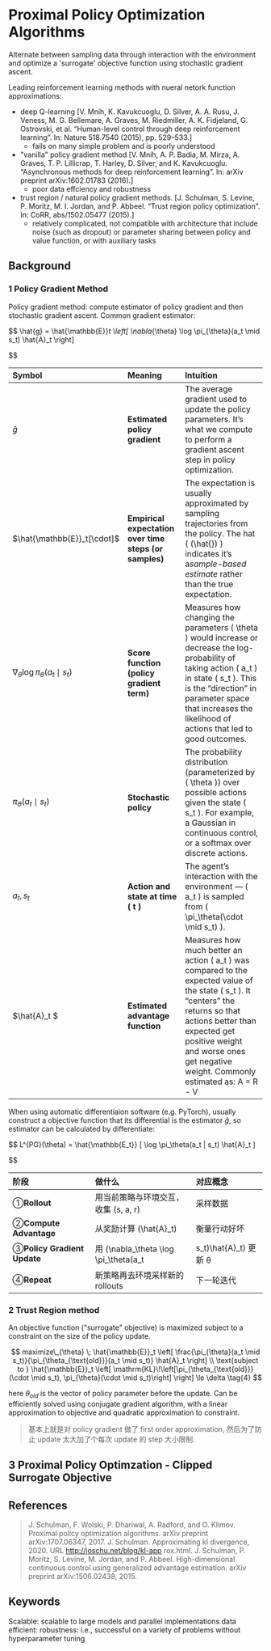 # Proximal Policy Optimization Algorithms

Alternate between sampling data through interaction with the environment and optimize a 'surrogate' objective function using stochastic gradient ascent.

Leading reinforcement learning methods with nueral netork function approximations:

* deep Q-learning [V. Mnih, K. Kavukcuoglu, D. Silver, A. A. Rusu, J. Veness, M. G. Bellemare, A. Graves, M. Riedmiller, A. K. Fidjeland, G. Ostrovski, et al. “Human-level control through deep reinforcement learning”. In: Nature 518.7540 (2015), pp. 529–533.]
  * fails on many simple problem and  is poorly understood
* "vanilla" policy gradient method [V. Mnih, A. P. Badia, M. Mirza, A. Graves, T. P. Lillicrap, T. Harley, D. Silver, and K. Kavukcuoglu. “Asynchronous methods for deep reinforcement learning”. In: arXiv preprint arXiv:1602.01783 (2016).]
  * poor data effciency and robustness
* trust region / natural policy gradient methods. [J. Schulman, S. Levine, P. Moritz, M. I. Jordan, and P. Abbeel. “Trust region policy optimization”. In: CoRR, abs/1502.05477 (2015).]
  * relatively complicated, not compatible with architecture that include noise (such as dropout) or parameter sharing between policy and value function, or with auxiliary tasks

## Background

### 1 Policy Gradient Method

Policy gradient method: compute estimator of policy gradient and then stochastic gradient ascent. Common gradient estimator:

$$
\hat{g} = \hat{\mathbb{E}}_t \left[ \nabla_{\theta} \log \pi_{\theta}(a_t \mid s_t) \hat{A}_t \right]

$$


| Symbol                                            | Meaning                                                | Intuition                                                                                                                                                                                                                                                     |
| :-------------------------------------------------- | :------------------------------------------------------- | :-------------------------------------------------------------------------------------------------------------------------------------------------------------------------------------------------------------------------------------------------------------- |
| $\hat{g}$                                         | **Estimated policy gradient**                          | The average gradient used to update the policy parameters. It’s what we compute to perform a gradient ascent step in policy optimization.                                                                                                                    |
| $\hat{\mathbb{E}}_t[\cdot]$                       | **Empirical expectation over time steps (or samples)** | The expectation is usually approximated by sampling trajectories from the policy. The hat ( (\hat{}) ) indicates it’s a*sample-based estimate* rather than the true expectation.                                                                             |
| $\nabla_{\theta} \log \pi_{\theta}(a_t \mid s_t)$ | **Score function (policy gradient term)**              | Measures how changing the parameters ( \theta ) would increase or decrease the log-probability of taking action ( a_t ) in state ( s_t ). This is the “direction” in parameter space that increases the likelihood of actions that led to good outcomes.    |
| $\pi_{\theta}(a_t \mid s_t)$                      | **Stochastic policy**                                  | The probability distribution (parameterized by ( \theta )) over possible actions given the state ( s_t ). For example, a Gaussian in continuous control, or a softmax over discrete actions.                                                                  |
| $a_t, s_t$                                        | **Action and state at time ( t )**                     | The agent’s interaction with the environment — ( a_t ) is sampled from ( \pi_\theta(\cdot \mid s_t) ).                                                                                                                                                      |
| $\hat{A}_t $                                      | **Estimated advantage function**                       | Measures how much better an action ( a_t ) was compared to the expected value of the state ( s_t ). It “centers” the returns so that actions better than expected get positive weight and worse ones get negative weight. Commonly estimated as:  A = R - V |

When using automatic differentiaion software (e.g. PyTorch), usually construct a objective function that its differential is the estimator $\hat{g}$, so estimator can be calculated by differentiate:

$$
L^{PG}(\theta) = \hat{\mathbb{E_t}} [ \log \pi_\theta(a_t | s_t) \hat{A}_t ]

$$


| 阶段                         | 做什么                                | 对应概念               |
| :----------------------------- | :-------------------------------------- | :----------------------- |
| ①**Rollout**                | 用当前策略与环境交互，收集 (s, a, r)  | 采样数据               |
| ②**Compute Advantage**      | 从奖励计算 (\hat{A}_t)                | 衡量行动好坏           |
| ③**Policy Gradient Update** | 用 (\nabla_\theta \log \pi_\theta(a_t | s_t)\hat{A}_t) 更新 θ |
| ④**Repeat**                 | 新策略再去环境采样新的 rollouts       | 下一轮迭代             |

### 2 Trust Region method

An objective function ("surrogate" objective) is maximized subject to a constraint on the size of the policy update.

$$
maximize\_{\theta} \; \hat{\mathbb{E}}_t 
\left[
\frac{\pi_{\theta}(a_t \mid s_t)}{\pi_{\theta_{\text{old}}}(a_t \mid s_t)} 
\hat{A}_t
\right]
\\
\text{subject to } 
\hat{\mathbb{E}}_t
\left[
\mathrm{KL}\!\left[\pi_{\theta_{\text{old}}}(\cdot \mid s_t), 
\pi_{\theta}(\cdot \mid s_t)\right]
\right]
\le \delta
\tag{4}
$$

here $\theta_{old}$ is the vector of policy parameter before the update. Can be efficiently solved using conjugate gradient algorithm, with a linear approximation to objective and quadratic approximation to constraint. 

> 基本上就是对 policy gradient 做了 first order approximation, 然后为了防止 update 太大加了个每次 update 的 step 大小限制. 

## 3 Proximal Policy Optimzation - Clipped Surrogate Objective


## References

> J. Schulman, F. Wolski, P. Dhariwal, A. Radford, and O. Klimov. Proximal policy optimization algorithms. arXiv preprint arXiv:1707.06347, 2017.
> J. Schulman. Approximating kl divergence, 2020. URL http://joschu.net/blog/kl-app rox.html.
> J. Schulman, P. Moritz, S. Levine, M. Jordan, and P. Abbeel. High-dimensional continuous control using generalized advantage estimation. arXiv preprint arXiv:1506.02438, 2015.

## Keywords

Scalable: scalable to large models and parallel implementations
data efficient:
robustness: i.e., successful on a variety of problems without hyperparameter tuning
